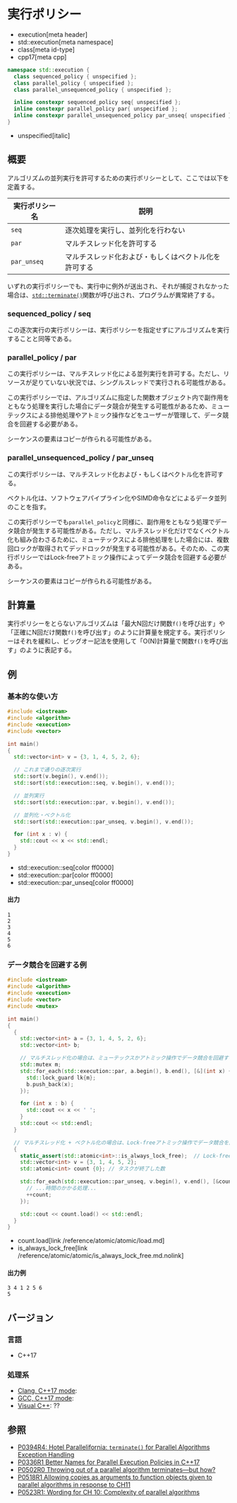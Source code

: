 # 実行ポリシー
* execution[meta header]
* std::execution[meta namespace]
* class[meta id-type]
* cpp17[meta cpp]

```cpp
namespace std::execution {
  class sequenced_policy { unspecified };
  class parallel_policy { unspecified };
  class parallel_unsequenced_policy { unspecified };

  inline constexpr sequenced_policy seq{ unspecified };
  inline constexpr parallel_policy par{ unspecified };
  inline constexpr parallel_unsequenced_policy par_unseq{ unspecified };
}
```
* unspecified[italic]

## 概要
アルゴリズムの並列実行を許可するための実行ポリシーとして、ここでは以下を定義する。

| 実行ポリシー名 | 説明 |
|----------------|------|
| `seq`          | 逐次処理を実行し、並列化を行わない |
| `par`          | マルチスレッド化を許可する |
| `par_unseq`    | マルチスレッド化および・もしくはベクトル化を許可する |

いずれの実行ポリシーでも、実行中に例外が送出され、それが捕捉されなかった場合は、[`std::terminate()`](/reference/exception/terminate.md)関数が呼び出され、プログラムが異常終了する。


### sequenced_policy / seq
この逐次実行の実行ポリシーは、実行ポリシーを指定せずにアルゴリズムを実行することと同等である。


### parallel_policy / par
この実行ポリシーは、マルチスレッド化による並列実行を許可する。ただし、リソースが足りていない状況では、シングルスレッドで実行される可能性がある。

この実行ポリシーでは、アルゴリズムに指定した関数オブジェクト内で副作用をともなう処理を実行した場合にデータ競合が発生する可能性があるため、ミューテックスによる排他処理やアトミック操作などをユーザーが管理して、データ競合を回避する必要がある。

シーケンスの要素はコピーが作られる可能性がある。


### parallel_unsequenced_policy / par_unseq
この実行ポリシーは、マルチスレッド化および・もしくはベクトル化を許可する。

ベクトル化は、ソフトウェアパイプライン化やSIMD命令などによるデータ並列のことを指す。

この実行ポリシーでも`parallel_policy`と同様に、副作用をともなう処理でデータ競合が発生する可能性がある。ただし、マルチスレッド化だけでなくベクトル化も組み合わさるために、ミューテックスによる排他処理をした場合には、複数回ロックが取得されてデッドロックが発生する可能性がある。そのため、この実行ポリシーではLock-freeアトミック操作によってデータ競合を回避する必要がある。

シーケンスの要素はコピーが作られる可能性がある。


## 計算量
実行ポリシーをとらないアルゴリズムは「最大N回だけ関数`f()`を呼び出す」や「正確にN回だけ関数`f()`を呼び出す」のように計算量を規定する。実行ポリシーはそれを緩和し、ビッグオー記法を使用して「O(N)計算量で関数`f()`を呼び出す」のように表記する。


## 例
### 基本的な使い方
```cpp example
#include <iostream>
#include <algorithm>
#include <execution>
#include <vector>

int main()
{
  std::vector<int> v = {3, 1, 4, 5, 2, 6};

  // これまで通りの逐次実行
  std::sort(v.begin(), v.end());
  std::sort(std::execution::seq, v.begin(), v.end());

  // 並列実行
  std::sort(std::execution::par, v.begin(), v.end());

  // 並列化・ベクトル化
  std::sort(std::execution::par_unseq, v.begin(), v.end());

  for (int x : v) {
    std::cout << x << std::endl;
  }
}
```
* std::execution::seq[color ff0000]
* std::execution::par[color ff0000]
* std::execution::par_unseq[color ff0000]

#### 出力
```
1
2
3
4
5
6
```

### データ競合を回避する例
```cpp example
#include <iostream>
#include <algorithm>
#include <execution>
#include <vector>
#include <mutex>

int main()
{
  {
    std::vector<int> a = {3, 1, 4, 5, 2, 6};
    std::vector<int> b;

    // マルチスレッド化の場合は、ミューテックスかアトミック操作でデータ競合を回避する
    std::mutex m;
    std::for_each(std::execution::par, a.begin(), b.end(), [&](int x) {
      std::lock_guard lk{m};
      b.push_back(x);
    });

    for (int x : b) {
      std::cout << x << ' ';
    }
    std::cout << std::endl;
  }

  // マルチスレッド化 + ベクトル化の場合は、Lock-freeアトミック操作でデータ競合を回避する
  {
    static_assert(std::atomic<int>::is_always_lock_free);  // Lock-free保証を確認
    std::vector<int> v = {3, 1, 4, 5, 2};
    std::atomic<int> count {0}; // タスクが終了した数

    std::for_each(std::execution::par_unseq, v.begin(), v.end(), [&count](int) {
      // ...時間のかかる処理...
      ++count;
    });

    std::cout << count.load() << std::endl;
  }
}
```
* count.load[link /reference/atomic/atomic/load.md]
* is_always_lock_free[link /reference/atomic/atomic/is_always_lock_free.md.nolink]

#### 出力例
```
3 4 1 2 5 6 
5
```

## バージョン
### 言語
- C++17

### 処理系
- [Clang, C++17 mode](/implementation.md#clang):
- [GCC, C++17 mode](/implementation.md#gcc):
- [Visual C++](/implementation.md#visual_cpp): ??


## 参照
- [P0394R4: Hotel Parallelifornia: `terminate()` for Parallel Algorithms Exception Handling](http://www.open-std.org/jtc1/sc22/wg21/docs/papers/2016/p0394r4.html)
- [P0336R1 Better Names for Parallel Execution Policies in C++17](http://www.open-std.org/jtc1/sc22/wg21/docs/papers/2016/p0336r1.pdf)
- [P0502R0 Throwing out of a parallel algorithm terminates—but how?](http://www.open-std.org/jtc1/sc22/wg21/docs/papers/2016/p0502r0.html)
- [P0518R1 Allowing copies as arguments to function objects given to parallel algorithms in response to CH11](http://www.open-std.org/jtc1/sc22/wg21/docs/papers/2017/p0518r1.html)
- [P0523R1: Wording for CH 10: Complexity of parallel algorithms](http://www.open-std.org/jtc1/sc22/wg21/docs/papers/2017/p0523r1.html)
